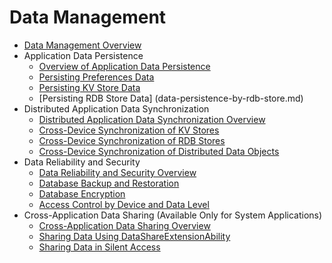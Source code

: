 # Data Management

- [Data Management Overview](data-mgmt-overview.md)
- Application Data Persistence
  - [Overview of Application Data Persistence](app-data-persistence-overview.md)
  - [Persisting Preferences Data](data-persistence-by-preferences.md)
  - [Persisting KV Store Data](data-persistence-by-kv-store.md)
  - [Persisting RDB Store Data] (data-persistence-by-rdb-store.md)
- Distributed Application Data Synchronization
  - [Distributed Application Data Synchronization Overview](sync-app-data-across-devices-overview.md)
  - [Cross-Device Synchronization of KV Stores](data-sync-of-kv-store.md)
  - [Cross-Device Synchronization of RDB Stores](data-sync-of-rdb-store.md)
  - [Cross-Device Synchronization of Distributed Data Objects](data-sync-of-distributed-data-object.md)
- Data Reliability and Security
  - [Data Reliability and Security Overview](data-reliability-security-overview.md)
  - [Database Backup and Restoration](data-backup-and-restore.md)
  - [Database Encryption](data-encryption.md)
  - [Access Control by Device and Data Level](access-control-by-device-and-data-level.md)
- Cross-Application Data Sharing (Available Only for System Applications)
  - [Cross-Application Data Sharing Overview](share-device-data-across-apps-overview.md)
  - [Sharing Data Using DataShareExtensionAbility](share-data-by-datashareextensionability.md)
  - [Sharing Data in Silent Access](share-data-by-silent-access.md)
